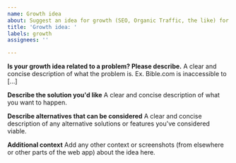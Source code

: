 ```yaml
---
name: Growth idea
about: Suggest an idea for growth (SEO, Organic Traffic, the like) for bible.com
title: 'Growth idea: '
labels: growth
assignees: ''

---
```


**Is your growth idea related to a problem? Please describe.**
A clear and concise description of what the problem is. Ex. Bible.com is inaccessible to [...]

**Describe the solution you'd like**
A clear and concise description of what you want to happen.

**Describe alternatives that can be considered**
A clear and concise description of any alternative solutions or features you've considered viable.

**Additional context**
Add any other context or screenshots (from elsewhere or other parts of the web app) about the idea here.
